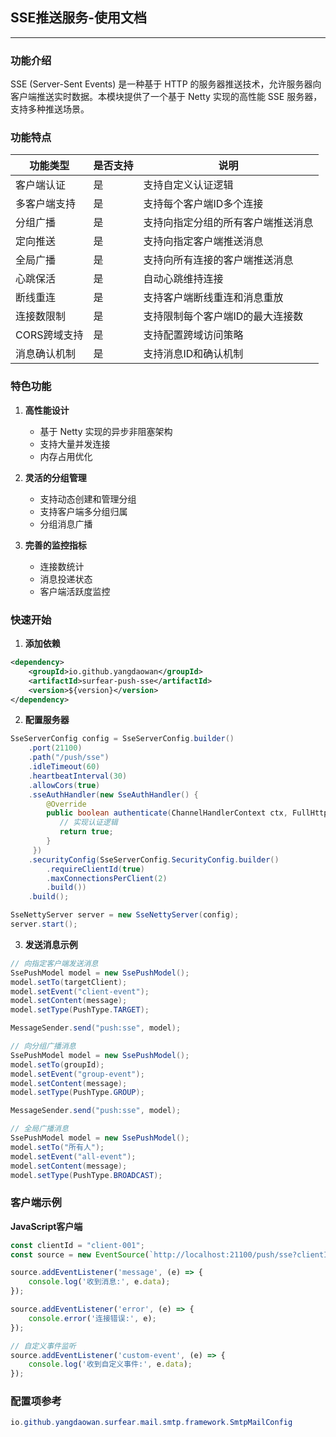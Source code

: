 ## SSE推送服务-使用文档

----------

### 功能介绍

SSE (Server-Sent Events) 是一种基于 HTTP 的服务器推送技术，允许服务器向客户端推送实时数据。本模块提供了一个基于 Netty 实现的高性能 SSE 服务器，支持多种推送场景。

### 功能特点

| 功能类型          | 是否支持 | 说明                          |
|---------------|------|------------------------------|
| 客户端认证         | 是    | 支持自定义认证逻辑                   |
| 多客户端支持        | 是    | 支持每个客户端ID多个连接              |
| 分组广播          | 是    | 支持向指定分组的所有客户端推送消息          |
| 定向推送          | 是    | 支持向指定客户端推送消息               |
| 全局广播          | 是    | 支持向所有连接的客户端推送消息            |
| 心跳保活          | 是    | 自动心跳维持连接                    |
| 断线重连          | 是    | 支持客户端断线重连和消息重放             |
| 连接数限制         | 是    | 支持限制每个客户端ID的最大连接数          |
| CORS跨域支持      | 是    | 支持配置跨域访问策略                 |
| 消息确认机制        | 是    | 支持消息ID和确认机制                |

### 特色功能

1. **高性能设计**
   - 基于 Netty 实现的异步非阻塞架构
   - 支持大量并发连接
   - 内存占用优化

2. **灵活的分组管理**
   - 支持动态创建和管理分组
   - 支持客户端多分组归属
   - 分组消息广播

3. **完善的监控指标**
   - 连接数统计
   - 消息投递状态
   - 客户端活跃度监控

### 快速开始

1. **添加依赖**

```xml
<dependency>
    <groupId>io.github.yangdaowan</groupId>
    <artifactId>surfear-push-sse</artifactId>
    <version>${version}</version>
</dependency>
```

2. **配置服务器**

```java
SseServerConfig config = SseServerConfig.builder()
    .port(21100)
    .path("/push/sse")
    .idleTimeout(60)
    .heartbeatInterval(30)
    .allowCors(true)
    .sseAuthHandler(new SseAuthHandler() {
        @Override
        public boolean authenticate(ChannelHandlerContext ctx, FullHttpRequest request, String auth) {
           // 实现认证逻辑
           return true;
        }
     })
    .securityConfig(SseServerConfig.SecurityConfig.builder()
        .requireClientId(true)
        .maxConnectionsPerClient(2)
        .build())
    .build();

SseNettyServer server = new SseNettyServer(config);
server.start();
```

3. **发送消息示例**

```java
// 向指定客户端发送消息
SsePushModel model = new SsePushModel();
model.setTo(targetClient);
model.setEvent("client-event");
model.setContent(message);
model.setType(PushType.TARGET);

MessageSender.send("push:sse", model);

// 向分组广播消息
SsePushModel model = new SsePushModel();
model.setTo(groupId);
model.setEvent("group-event");
model.setContent(message);
model.setType(PushType.GROUP);

MessageSender.send("push:sse", model);

// 全局广播消息
SsePushModel model = new SsePushModel();
model.setTo("所有人");
model.setEvent("all-event");
model.setContent(message);
model.setType(PushType.BROADCAST);
```

### 客户端示例

**JavaScript客户端**

```javascript
const clientId = "client-001";
const source = new EventSource(`http://localhost:21100/push/sse?clientId=${clientId}`);

source.addEventListener('message', (e) => {
    console.log('收到消息:', e.data);
});

source.addEventListener('error', (e) => {
    console.error('连接错误:', e);
});

// 自定义事件监听
source.addEventListener('custom-event', (e) => {
    console.log('收到自定义事件:', e.data);
});
```

### 配置项参考
```java
io.github.yangdaowan.surfear.mail.smtp.framework.SmtpMailConfig
```


